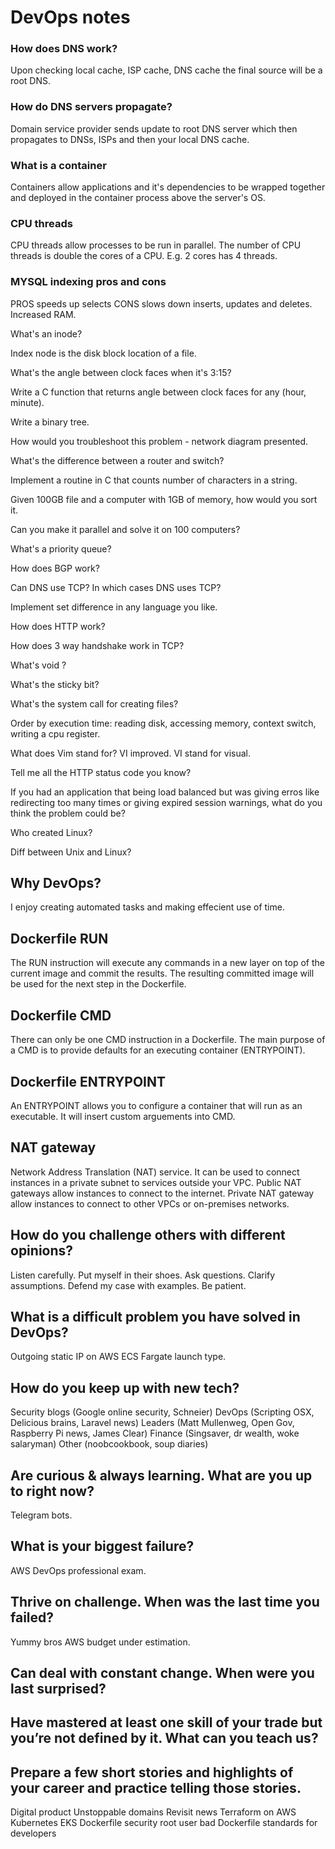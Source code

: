 # DevOps notes

### How does DNS work?
Upon checking local cache, ISP cache, DNS cache the final source will be a root DNS.

### How do DNS servers propagate?
Domain service provider sends update to root DNS server which then propagates to DNSs, ISPs and then your local DNS cache.

### What is a container
Containers allow applications and it's dependencies to be wrapped together and deployed in the container process above the server's OS.

### CPU threads
CPU threads allow processes to be run in parallel. The number of CPU threads is double the cores of a CPU. E.g. 2 cores has 4 threads.

### MYSQL indexing pros and cons
PROS speeds up selects
CONS slows down inserts, updates and deletes. Increased RAM.

What's an inode?

Index node is the disk block location of a file.

What's the angle between clock faces when it's 3:15?

Write a C function that returns angle between clock faces for any (hour, minute).

Write a binary tree.

How would you troubleshoot this problem - network diagram presented.

What's the difference between a router and switch?

Implement a routine in C that counts number of characters in a string.

Given 100GB file and a computer with 1GB of memory, how would you sort it.

Can you make it parallel and solve it on 100 computers?

What's a priority queue?

How does BGP work?

Can DNS use TCP? In which cases DNS uses TCP?

Implement set difference in any language you like.

How does HTTP work?

How does 3 way handshake work in TCP?

What's void ?

What's the sticky bit?

What's the system call for creating files?

Order by execution time: reading disk, accessing memory, context switch, writing a cpu register.

What does Vim stand for?
VI improved. VI stand for visual.

Tell me all the HTTP status code you know?

If you had an application that being load balanced but was giving erros like redirecting too many times or giving expired session warnings, what do you think the problem could be?

Who created Linux?

Diff between Unix and Linux?

## Why DevOps?
I enjoy creating automated tasks and making effecient use of time.

## Dockerfile RUN
The RUN instruction will execute any commands in a new layer on top of the current image and commit the results. The resulting committed image will be used for the next step in the Dockerfile.

## Dockerfile CMD
There can only be one CMD instruction in a Dockerfile.
The main purpose of a CMD is to provide defaults for an executing container (ENTRYPOINT).

## Dockerfile ENTRYPOINT
An ENTRYPOINT allows you to configure a container that will run as an executable. It will insert custom arguements into CMD.

## NAT gateway
Network Address Translation (NAT) service. It can be used to connect instances in a private subnet to services outside your VPC.
Public NAT gateways allow instances to connect to the internet.
Private NAT gateway allow instances to connect to other VPCs or on-premises networks.

## How do you challenge others with different opinions?
Listen carefully. Put myself in their shoes. Ask questions. Clarify assumptions. Defend my case with examples. Be patient.

## What is a difficult problem you have solved in DevOps?
Outgoing static IP on AWS ECS Fargate launch type.

## How do you keep up with new tech?
Security blogs (Google online security, Schneier)
DevOps (Scripting OSX, Delicious brains, Laravel news)
Leaders (Matt Mullenweg, Open Gov, Raspberry Pi news, James Clear)
Finance (Singsaver, dr wealth, woke salaryman)
Other (noobcookbook, soup diaries)

## Are curious & always learning. What are you up to right now?
Telegram bots.

## What is your biggest failure?
AWS DevOps professional exam.

## Thrive on challenge. When was the last time you failed?
Yummy bros AWS budget under estimation.

## Can deal with constant change. When were you last surprised?

## Have mastered at least one skill of your trade but you’re not defined by it. What can you teach us?

## Prepare a few short stories and highlights of your career and practice telling those stories.

Digital product
Unstoppable domains
Revisit news
Terraform on AWS
Kubernetes EKS
Dockerfile security root user bad
Dockerfile standards for developers
